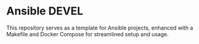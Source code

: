 Ansible DEVEL
============
This repository serves as a template for Ansible projects, enhanced with a Makefile and Docker Compose for streamlined setup and usage.
